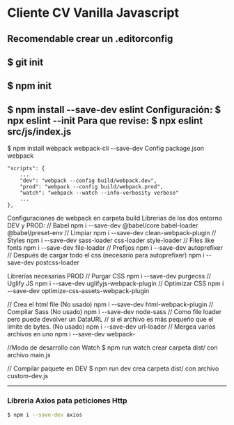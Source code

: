 # Cliente CV Vanilla Javascript
Recomendable crear un .editorconfig
---
$ git init
---
$ npm init
---
$ npm install --save-dev eslint
Configuración:
$ npx eslint --init
Para que revise:
$ npx eslint src/js/index.js
---
$ npm install webpack webpack-cli --save-dev
Config package.json webpack
```
"scripts": {
    ...
    "dev": "webpack --config build/webpack.dev",
    "prod": "webpack --config build/webpack.prod",
    "watch": "webpack --watch --info-verbosity verbose"
    ...
},
```
Configuraciones de webpack en carpeta build
Librerias de los dos entorno DEV y PROD:
// Babel
npm i --save-dev @babel/core babel-loader @babel/preset-env
// Limpiar
npm i --save-dev clean-webpack-plugin
// Styles
npm i --save-dev sass-loader css-loader style-loader
// Files like fonts
npm i --save-dev file-loader
// Prefijos
npm i --save-dev autoprefixer
// Después de cargar todo el css (necesario para autoprefixer)
npm i --save-dev postcss-loader

Librerías necesarias PROD
// Purgar CSS
npm i --save-dev purgecss
// Uglify JS
npm i --save-dev uglifyjs-webpack-plugin
// Optimizar CSS
npm i --save-dev optimize-css-assets-webpack-plugin

// Crea el html file (No usado)
npm i --save-dev html-webpack-plugin
// Compilar Sass (No usado)
npm i --save-dev node-sass
// Como file loader pero puede devolver un DataURL
// si el archivo es más pequeño que el límite de bytes. (No usado)
npm i --save-dev url-loader
// Mergea varios archivos en uno
npm i --save-dev webpack-

//Modo de desarrollo con Watch
$ npm run watch
crear carpeta dist/ con archivo main.js

// Compilar paquete en DEV
$ npm run dev
crea carpeta dist/ con archivo custom-dev.js

---

### Libreria Axios pata peticiones Http

```bash
$ npm i --save-dev axios
```
